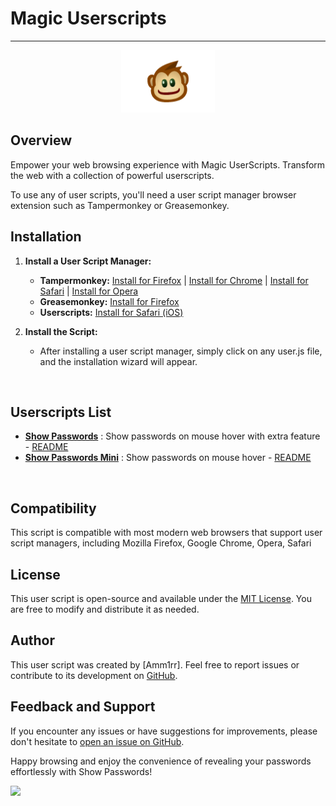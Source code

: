# Magic Userscripts

<hr>

<div align="center">
  <img src="Icon.png" alt="Magic Userscripts" width="150">
</div>


## Overview

Empower your web browsing experience with Magic UserScripts. Transform the web with a collection of powerful userscripts.

To use any of user scripts, you'll need a user script manager browser extension such as Tampermonkey or Greasemonkey.


## Installation

1. **Install a User Script Manager:**

   - **Tampermonkey:** [Install for Firefox](https://addons.mozilla.org/en-US/firefox/addon/tampermonkey/) | [Install for Chrome](https://chrome.google.com/webstore/detail/dhdgffkkebhmkfjojejmpbldmpobfkfo) | [Install for Safari](https://apps.apple.com/us/app/tampermonkey/id1482490089) | [Install for Opera](https://addons.opera.com/en-gb/extensions/details/tampermonkey-beta/)
   - **Greasemonkey:** [Install for Firefox](https://addons.mozilla.org/en-US/firefox/addon/greasemonkey/)
   - **Userscripts:** [Install for Safari (iOS)](https://apps.apple.com/us/app/userscripts/id1463298887)

2. **Install the Script:**

   - After installing a user script manager, simply click on any user.js file, and the installation wizard will appear.


<br>

## Userscripts List

   - [__Show Passwords__](Show%20Passwords/Show%20Passwords/Show%20Passwords.user.js) : Show passwords on mouse hover with extra feature - [README](Show%20Passwords/Show%20Passwords/README.md)
   - [__Show Passwords Mini__](Show%20Passwords/Show%20Passwords%20Mini/Show%20Passwords%20Mini.user.js) : Show passwords on mouse hover - [README](Show%20Passwords/Show%20Passwords%20Mini/README.md)

<br>

## Compatibility

This script is compatible with most modern web browsers that support user script managers, including Mozilla Firefox, Google Chrome, Opera, Safari

## License

This user script is open-source and available under the [MIT License](../../LICENSE). You are free to modify and distribute it as needed.

## Author

This user script was created by [Amm1rr]. Feel free to report issues or contribute to its development on [GitHub](https://github.com/amm1rr/Magic-Userscripts).

## Feedback and Support

If you encounter any issues or have suggestions for improvements, please don't hesitate to [open an issue on GitHub](https://github.com/amm1rr/Magic-Userscripts/issues).

Happy browsing and enjoy the convenience of revealing your passwords effortlessly with Show Passwords!

[![](https://visitcount.itsvg.in/api?id=amm1rr&label=V&color=0&icon=2&pretty=true)](https://github.com/Amm1rr/)
